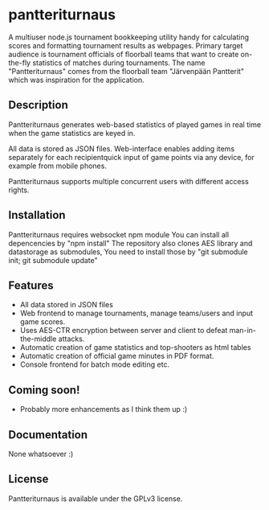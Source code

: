 # pantteriturnaus

A multiuser node.js tournament bookkeeping utility handy for calculating scores and formatting tournament results as webpages.
Primary target audience is tournament officials of floorball teams that want to create on-the-fly statistics of matches during tournaments.
The name "Pantteriturnaus" comes from the floorball team "Järvenpään Pantterit" which was inspiration for the application.

## Description

Pantteriturnaus generates web-based statistics of played games in real time when the game statistics are keyed in.

All data is stored as JSON files. Web-interface enables adding items separately for each recipientquick input of game points via any device, for example from mobile phones.

Pantteriturnaus supports multiple concurrent users with different access rights.

## Installation

Pantteriturnaus requires websocket npm module You can install all depencencies by "npm install"
The repository also clones AES library and datastorage as submodules, You need to install those by "git submodule init; git submodule update"

## Features

* All data stored in JSON files
* Web frontend to manage tournaments, manage teams/users and input game scores.
* Uses AES-CTR encryption between server and client to defeat man-in-the-middle attacks.
* Automatic creation of game statistics and top-shooters as html tables
* Automatic creation of official game minutes in PDF format.
* Console frontend for batch mode editing etc. 

## Coming soon!

* Probably more enhancements as I think them up :)

## Documentation

None whatsoever :)

## License

Pantteriturnaus is available under the GPLv3 license.
